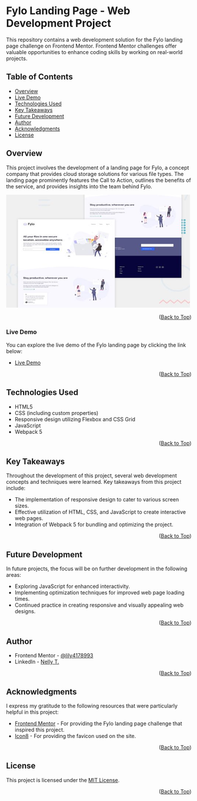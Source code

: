 # Fylo Landing Page - Web Development Project

This repository contains a web development solution for the Fylo landing page challenge on Frontend Mentor. Frontend Mentor challenges offer valuable opportunities to enhance coding skills by working on real-world projects.

## Table of Contents

- [Overview](#overview)
- [Live Demo](#live-demo")
- [Technologies Used](#technologies-used)
- [Key Takeaways](#key-takeaways)
- [Future Development](#future-development)
- [Author](#author)
- [Acknowledgments](#acknowledgments)
- [License](#license)

## Overview <a name="overview"></a>

This project involves the development of a landing page for Fylo, a concept company that provides cloud storage solutions for various file types. The landing page prominently features the Call to Action, outlines the benefits of the service, and provides insights into the team behind Fylo.

<img src="./app-preview.jpg" alt="app preview" width="500" height="307">

<p align="right">(<a href="#readme-top">Back to Top</a>)</p>

### Live Demo <a name="live-demo"></a>

You can explore the live demo of the Fylo landing page by clicking the link below:

- [Live Demo](https://nelfylo.netlify.app/)

<p align="right">(<a href="#readme-top">Back to Top</a>)</p>

## Technologies Used <a name="technologies-used"></a>

- HTML5
- CSS (including custom properties)
- Responsive design utilizing Flexbox and CSS Grid
- JavaScript
- Webpack 5

<p align="right">(<a href="#readme-top">Back to Top</a>)</p>

## Key Takeaways <a name="key-takeaways"></a>

Throughout the development of this project, several web development concepts and techniques were learned. Key takeaways from this project include:

- The implementation of responsive design to cater to various screen sizes.
- Effective utilization of HTML, CSS, and JavaScript to create interactive web pages.
- Integration of Webpack 5 for bundling and optimizing the project.

<p align="right">(<a href="#readme-top">Back to Top</a>)</p>

## Future Development <a name="future-development"></a>

In future projects, the focus will be on further development in the following areas:

- Exploring JavaScript for enhanced interactivity.
- Implementing optimization techniques for improved web page loading times.
- Continued practice in creating responsive and visually appealing web designs.

<p align="right">(<a href="#readme-top">Back to Top</a>)</p>

## Author <a name="author"></a>

- Frontend Mentor - [@lily4178993](https://www.frontendmentor.io/profile/lily4178993)
- LinkedIn - [Nelly T.](https://www.linkedin.com/in/nellytelli)

<p align="right">(<a href="#readme-top">Back to Top</a>)</p>

## Acknowledgments <a name="acknowledgments"></a>

I express my gratitude to the following resources that were particularly helpful in this project:

- [Frontend Mentor](https://www.frontendmentor.io) - For providing the Fylo landing page challenge that inspired this project.
- [Icon8](https://www.icon8.com) - For providing the favicon used on the site.

<p align="right">(<a href="#readme-top">Back to Top</a>)</p>

## License <a name="license"></a>

This project is licensed under the [MIT License](./LICENSE).

<p align="right">(<a href="#readme-top">Back to Top</a>)</p>
